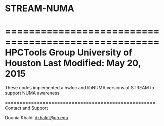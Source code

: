 # STREAM-NUMA

====================================================
HPCTools Group
University of Houston
Last Modified: May 20, 2015
====================================================

These codes implemented a hwloc and libNUMA versions of STREAM to support NUMA awareness. 

====================================================
Contact and Support

Dounia Khaldi     dkhaldi@uh.edu
